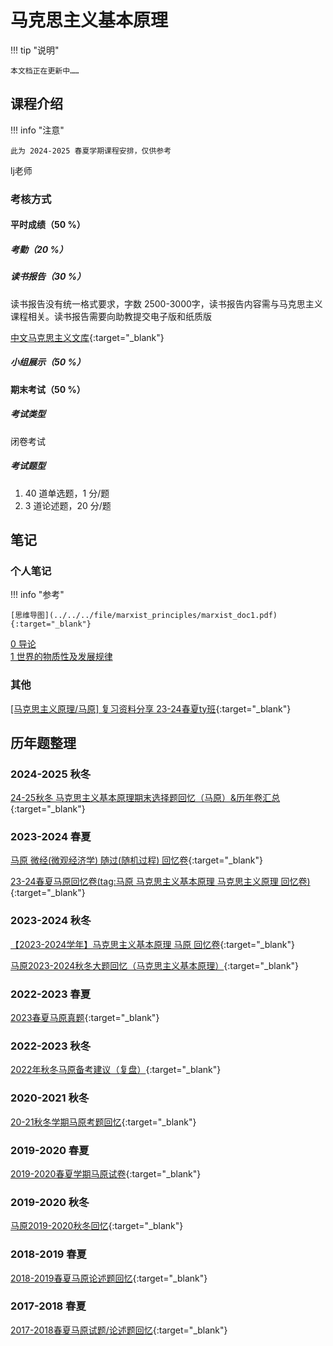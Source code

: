 # 马克思主义基本原理

!!! tip "说明"

    本文档正在更新中……

## 课程介绍

!!! info "注意"

    此为 2024-2025 春夏学期课程安排，仅供参考

lj老师

### 考核方式

#### 平时成绩（50 %）

##### 考勤（20 %）

##### 读书报告（30 %）

读书报告没有统一格式要求，字数 2500-3000字，读书报告内容需与马克思主义课程相关。读书报告需要向助教提交电子版和纸质版

[中文马克思主义文库](https://www.marxists.org/chinese/index.html){:target="_blank"}

##### 小组展示（50 %）

#### 期末考试（50 %）

##### 考试类型

闭卷考试

##### 考试题型

1. 40 道单选题，1 分/题
2. 3 道论述题，20 分/题

## 笔记

### 个人笔记

!!! info "参考"

    [思维导图](../../../file/marxist_principles/marxist_doc1.pdf){:target="_blank"}

[0 导论](./ch0.md)<br/>
[1 世界的物质性及发展规律](./ch1.md)<br/>

### 其他

[[马克思主义原理/马原] 复习资料分享 23-24春夏ty班](https://www.cc98.org/topic/6075270){:target="_blank"}

## 历年题整理

### 2024-2025 秋冬

[24-25秋冬 马克思主义基本原理期末选择题回忆（马原）&历年卷汇总](https://www.cc98.org/topic/6084453){:target="_blank"}

### 2023-2024 春夏

[马原 微经(微观经济学) 随过(随机过程) 回忆卷](https://www.cc98.org/topic/5931433){:target="_blank"}

[23-24春夏马原回忆卷(tag:马原 马克思主义基本原理 马克思主义原理 回忆卷)](https://www.cc98.org/topic/5920991){:target="_blank"}

### 2023-2024 秋冬

[【2023-2024学年】马克思主义基本原理 马原 回忆卷](https://www.cc98.org/topic/5799516){:target="_blank"}

[马原2023-2024秋冬大题回忆（马克思主义基本原理）](https://www.cc98.org/topic/5799458){:target="_blank"}

### 2022-2023 春夏

[2023春夏马原真题](https://www.cc98.org/topic/5637840){:target="_blank"}

### 2022-2023 秋冬

[2022年秋冬马原备考建议（复盘）](https://www.cc98.org/topic/5509686){:target="_blank"}

### 2020-2021 秋冬

[20-21秋冬学期马原考题回忆](https://www.cc98.org/topic/5026328){:target="_blank"}

### 2019-2020 春夏

[2019-2020春夏学期马原试卷](https://www.cc98.org/topic/4935436){:target="_blank"}

### 2019-2020 秋冬

[马原2019-2020秋冬回忆](https://www.cc98.org/topic/4900659){:target="_blank"}

### 2018-2019 春夏

[2018-2019春夏马原论述题回忆](https://www.cc98.org/topic/4856490){:target="_blank"}

### 2017-2018 春夏

[2017-2018春夏马原试题/论述题回忆](https://www.cc98.org/topic/4777789){:target="_blank"}